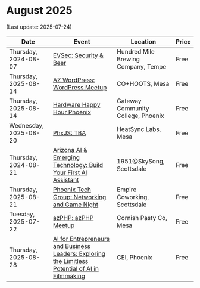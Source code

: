 # August 2025

(Last update: 2025-07-24)

| Date | Event | Location | Price |
| ---- | ----- | -------- | ----- |
| Thursday, 2024-08-07 | [EVSec: Security & Beer](https://www.meetup.com/evsecaz/events/307673994/) | Hundred Mile Brewing Company, Tempe | Free |
| Thursday, 2025-08-14 | [AZ WordPress: WordPress Meetup](https://www.meetup.com/arizona-wordpress-group/events/rsfhrtyhclbsb/) | CO+HOOTS, Mesa | Free |
| Thursday, 2025-08-14 | [Hardware Happy Hour Phoenix](https://www.meetup.com/hardware-happy-hour-3h-phoenix/events/309610386) | Gateway Community College, Phoenix | Free |
| Wednesday, 2025-08-20 | [PhxJS: TBA](https://www.meetup.com/phoenix-javascript/events/310077067/) | HeatSync Labs, Mesa | Free |
| Thursday, 2024-08-21 | [Arizona AI & Emerging Technology: Build Your First AI Assistant](https://www.meetup.com/azemergingtech/events/308467733/) | 1951@SkySong, Scottsdale | Free |
| Thursday, 2025-08-21 | [Phoenix Tech Group: Networking and Game Night](https://www.meetup.com/phoenix-tech-group/events/309128847/?) | Empire Coworking, Scottsdale | Free |
| Tuesday, 2025-07-22 | [azPHP: azPHP Meetup](https://www.meetup.com/azphpug/events/vqdnltyhclbjc/) | Cornish Pasty Co, Mesa | Free |
| Thursday, 2025-08-28  | [AI for Entrepreneurs and Business Leaders: Exploring the Limitless Potential of AI in Filmmaking](https://www.meetup.com/ai-for-entrepreneurs-and-business-leaders/events/308561837/) | CEI, Phoenix | Free |

